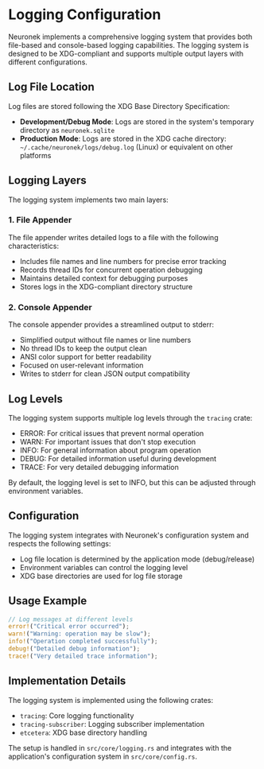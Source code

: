 # Logging Configuration

Neuronek implements a comprehensive logging system that provides both file-based and console-based logging capabilities. The logging system is designed to be XDG-compliant and supports multiple output layers with different configurations.

## Log File Location

Log files are stored following the XDG Base Directory Specification:

- **Development/Debug Mode**: Logs are stored in the system's temporary directory as `neuronek.sqlite`
- **Production Mode**: Logs are stored in the XDG cache directory: `~/.cache/neuronek/logs/debug.log` (Linux) or equivalent on other platforms

## Logging Layers

The logging system implements two main layers:

### 1. File Appender

The file appender writes detailed logs to a file with the following characteristics:

- Includes file names and line numbers for precise error tracking
- Records thread IDs for concurrent operation debugging
- Maintains detailed context for debugging purposes
- Stores logs in the XDG-compliant directory structure

### 2. Console Appender

The console appender provides a streamlined output to stderr:

- Simplified output without file names or line numbers
- No thread IDs to keep the output clean
- ANSI color support for better readability
- Focused on user-relevant information
- Writes to stderr for clean JSON output compatibility

## Log Levels

The logging system supports multiple log levels through the `tracing` crate:

- ERROR: For critical issues that prevent normal operation
- WARN: For important issues that don't stop execution
- INFO: For general information about program operation
- DEBUG: For detailed information useful during development
- TRACE: For very detailed debugging information

By default, the logging level is set to INFO, but this can be adjusted through environment variables.

## Configuration

The logging system integrates with Neuronek's configuration system and respects the following settings:

- Log file location is determined by the application mode (debug/release)
- Environment variables can control the logging level
- XDG base directories are used for log file storage

## Usage Example

```rust
// Log messages at different levels
error!("Critical error occurred");
warn!("Warning: operation may be slow");
info!("Operation completed successfully");
debug!("Detailed debug information");
trace!("Very detailed trace information");
```

## Implementation Details

The logging system is implemented using the following crates:

- `tracing`: Core logging functionality
- `tracing-subscriber`: Logging subscriber implementation
- `etcetera`: XDG base directory handling

The setup is handled in `src/core/logging.rs` and integrates with the application's configuration system in `src/core/config.rs`.